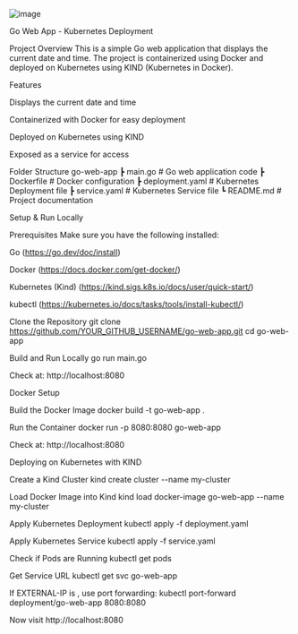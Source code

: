 ![image](https://github.com/user-attachments/assets/e6f8aad7-2fc4-4411-9b6b-1525cafdc3c4)

Go Web App - Kubernetes Deployment

Project Overview
This is a simple Go web application that displays the current date and time. The project is containerized using Docker and deployed on Kubernetes using KIND (Kubernetes in Docker).

Features

Displays the current date and time

Containerized with Docker for easy deployment

Deployed on Kubernetes using KIND

Exposed as a service for access

Folder Structure
go-web-app
┣ main.go # Go web application code
┣ Dockerfile # Docker configuration
┣ deployment.yaml # Kubernetes Deployment file
┣ service.yaml # Kubernetes Service file
┗ README.md # Project documentation

Setup & Run Locally

Prerequisites
Make sure you have the following installed:

Go (https://go.dev/doc/install)

Docker (https://docs.docker.com/get-docker/)

Kubernetes (Kind) (https://kind.sigs.k8s.io/docs/user/quick-start/)

kubectl (https://kubernetes.io/docs/tasks/tools/install-kubectl/)

Clone the Repository
git clone https://github.com/YOUR_GITHUB_USERNAME/go-web-app.git
cd go-web-app

Build and Run Locally
go run main.go

Check at: http://localhost:8080

Docker Setup

Build the Docker Image
docker build -t go-web-app .

Run the Container
docker run -p 8080:8080 go-web-app

Check at: http://localhost:8080

Deploying on Kubernetes with KIND

Create a Kind Cluster
kind create cluster --name my-cluster

Load Docker Image into Kind
kind load docker-image go-web-app --name my-cluster

Apply Kubernetes Deployment
kubectl apply -f deployment.yaml

Apply Kubernetes Service
kubectl apply -f service.yaml

Check if Pods are Running
kubectl get pods

Get Service URL
kubectl get svc go-web-app

If EXTERNAL-IP is <none>, use port forwarding:
kubectl port-forward deployment/go-web-app 8080:8080

Now visit http://localhost:8080
